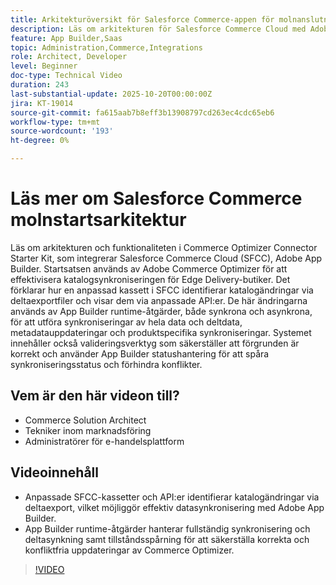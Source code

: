 ```yaml
---
title: Arkitekturöversikt för Salesforce Commerce-appen för molnanslutning
description: Läs om arkitekturen för Salesforce Commerce Cloud med Adobe Commerce Optimizer.
feature: App Builder,Saas
topic: Administration,Commerce,Integrations
role: Architect, Developer
level: Beginner
doc-type: Technical Video
duration: 243
last-substantial-update: 2025-10-20T00:00:00Z
jira: KT-19014
source-git-commit: fa615aab7b8eff3b13908797cd263ec4cdc65eb6
workflow-type: tm+mt
source-wordcount: '193'
ht-degree: 0%

---
```



# Läs mer om Salesforce Commerce molnstartsarkitektur

Läs om arkitekturen och funktionaliteten i Commerce Optimizer Connector Starter Kit, som integrerar Salesforce Commerce Cloud (SFCC), Adobe App Builder. Startsatsen används av Adobe Commerce Optimizer för att effektivisera katalogsynkroniseringen för Edge Delivery-butiker. Det förklarar hur en anpassad kassett i SFCC identifierar katalogändringar via deltaexportfiler och visar dem via anpassade API:er. De här ändringarna används av App Builder runtime-åtgärder, både synkrona och asynkrona, för att utföra synkroniseringar av hela data och deltdata, metadatauppdateringar och produktspecifika synkroniseringar. Systemet innehåller också valideringsverktyg som säkerställer att förgrunden är korrekt och använder App Builder statushantering för att spåra synkroniseringsstatus och förhindra konflikter.

## Vem är den här videon till?

* Commerce Solution Architect
* Tekniker inom marknadsföring
* Administratörer för e-handelsplattform

## Videoinnehåll

* Anpassade SFCC-kassetter och API:er identifierar katalogändringar via deltaexport, vilket möjliggör effektiv datasynkronisering med Adobe App Builder.
* App Builder runtime-åtgärder hanterar fullständig synkronisering och deltasynkning samt tillståndsspårning för att säkerställa korrekta och konfliktfria uppdateringar av Commerce Optimizer.

>[!VIDEO](https://video.tv.adobe.com/v/3476046?learn=on)

